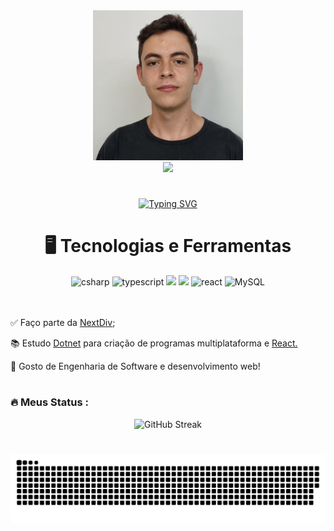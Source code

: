 <div align="center">
  <img height="240" src="https://github.com/DuckCoder1101/DuckCoder1101/blob/main/Perfil.jpg?raw=true"  />
</div>

<div align="center">
  <a href="https://www.instagram.com/cristian.edu.fava/" target="_blank"><img width="160" src="https://img.shields.io/badge/-Instagram-%23E4405F?style=for-the-badge&logo=instagram&logoColor=white" target="_blank"></a>
</div>

#

<div align="center">
<a href="https://git.io/typing-svg"><img src="https://readme-typing-svg.demolab.com?font=Fira+Code&size=22&pause=1000&color=2427F7&center=true&random=false&width=440&height=45&lines=Hi%2C+I'm+DuckCoder1101%F0%9F%A6%86;I'm+a+Web+Developer;I+love+JavaScript+%26+C%23" alt="Typing SVG" /></a>
</div>

 <h1 align="center">🖥️ Tecnologias e Ferramentas</h1> 

<div align="center">
  <img src="https://cdn.jsdelivr.net/gh/devicons/devicon@latest/icons/csharp/csharp-original.svg" height="40" alt="csharp" />
  <img src="https://cdn.jsdelivr.net/gh/devicons/devicon@latest/icons/typescript/typescript-original.svg" height="40" alt="typescript"  />
  <img src="https://cdn.jsdelivr.net/gh/devicons/devicon@latest/icons/cplusplus/cplusplus-original.svg" />
  <img src="https://cdn.jsdelivr.net/gh/devicons/devicon@latest/icons/go/go-original-wordmark.svg" />
  <img src="https://cdn.jsdelivr.net/gh/devicons/devicon@latest/icons/react/react-original.svg" height="40" alt="react"  />
  <img src="https://cdn.jsdelivr.net/gh/devicons/devicon@latest/icons/mysql/mysql-original.svg" height="40" alt="MySQL"  />
</div>

</br>
</br>

<div display="inline-block">
 <p align="left">✅ Faço parte da <a href="https://github.com/NextDiv/">NextDiv</a>;</p>
 <p align="left">📚 Estudo <a href="https://learn.microsoft.com/en-us/dotnet/?WT.mc_id=dotnet-35129-website">Dotnet</a> para criação de programas multiplataforma e <a href="https://react.dev/learn"> React.</a></p>
 <p align="left">🌱 Gosto de Engenharia de Software e desenvolvimento web!</p>
</div>

#

<h3 align="left">🔥 Meus Status :</h3>

  <div align="center">
    <img src="https://streak-stats.demolab.com?user=DuckCoder1101&theme=slateorange&hide_border=true&locale=pt_BR&date_format=j%2Fn%5B%2FY%5D&card_width=500" alt="GitHub Streak" />
  </div>

 #
 
<div align="center">

![Snake animation](https://github.com/DuckCoder1101/DuckCoder1101/blob/output/github-contribution-grid-snake.svg)
</div>
